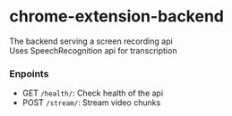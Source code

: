 # chrome-extension-backend
The backend serving a screen recording api <br />
Uses SpeechRecognition api for transcription

### Enpoints
- GET `/health/`: Check health of the api
- POST `/stream/`: Stream video chunks
